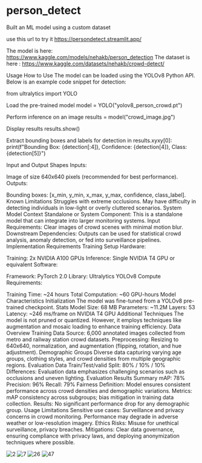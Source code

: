 # person_detect
Built an ML model using a custom dataset 

use this url to try it 
https://persondetect.streamlit.app/

The model is here: https://www.kaggle.com/models/nehakb/person_detection
The dataset is here : https://www.kaggle.com/datasets/nehakb/crowd-detect/

Usage
How to Use
The model can be loaded using the YOLOv8 Python API. Below is an example code snippet for detection:

from ultralytics import YOLO

Load the pre-trained model
model = YOLO("yolov8_person_crowd.pt")

Perform inference on an image
results = model("crowd_image.jpg")

Display results
results.show()

Extract bounding boxes and labels
for detection in results.xyxy[0]: print(f"Bounding Box: {detection[:4]}, Confidence: {detection[4]}, Class: {detection[5]}")

Input and Output Shapes
Inputs:

Image of size 640x640 pixels (recommended for best performance).
Outputs:

Bounding boxes: [x_min, y_min, x_max, y_max, confidence, class_label].
Known Limitations
Struggles with extreme occlusions.
May have difficulty in detecting individuals in low-light or overly cluttered scenarios.
System
Model Context
Standalone or System Component: This is a standalone model that can integrate into larger monitoring systems.
Input Requirements: Clear images of crowd scenes with minimal motion blur.
Downstream Dependencies: Outputs can be used for statistical crowd analysis, anomaly detection, or fed into surveillance pipelines.
Implementation Requirements
Training Setup
Hardware:

Training: 2x NVIDIA A100 GPUs
Inference: Single NVIDIA T4 GPU or equivalent
Software:

Framework: PyTorch 2.0
Library: Ultralytics YOLOv8
Compute Requirements:

Training Time: ~24 hours
Total Computation: ~60 GPU-hours
Model Characteristics
Initialization
The model was fine-tuned from a YOLOv8 pre-trained checkpoint.
Stats
Model Size: 68 MB
Parameters: ~11.2M
Layers: 53
Latency: ~246 ms/frame on NVIDIA T4 GPU
Additional Techniques
The model is not pruned or quantized. However, it employs techniques like augmentation and mosaic loading to enhance training efficiency.
Data Overview
Training Data
Source: 6,000 annotated images collected from metro and railway station crowd datasets.
Preprocessing: Resizing to 640x640, normalization, and augmentation (flipping, rotation, and hue adjustment).
Demographic Groups
Diverse data capturing varying age groups, clothing styles, and crowd densities from multiple geographic regions.
Evaluation Data
Train/Test/valid Split: 80% / 10% / 10%
Differences: Evaluation data emphasizes challenging scenarios such as occlusions and uneven lighting.
Evaluation Results
Summary
mAP: 78%
Precision: 96%
Recall: 79%
Fairness
Definition: Model ensures consistent performance across crowd densities and demographic variations.
Metrics: mAP consistency across subgroups; bias mitigation in training data collection.
Results: No significant performance drop for any demographic group.
Usage Limitations
Sensitive use cases: Surveillance and privacy concerns in crowd monitoring.
Performance may degrade in adverse weather or low-resolution imagery.
Ethics
Risks: Misuse for unethical surveillance, privacy breaches.
Mitigations: Clear data governance, ensuring compliance with privacy laws, and deploying anonymization techniques where possible.

![2](https://github.com/user-attachments/assets/69e28917-db64-4951-9c34-12723ba16193)
![7](https://github.com/user-attachments/assets/ecfece1e-c53a-417f-8bd0-5fe7141c2640)
![26](https://github.com/user-attachments/assets/4974ce4b-356e-4503-af8a-afcff31c8827)
![47](https://github.com/user-attachments/assets/74d55149-ab29-4238-9433-8fc34ca7305f)

